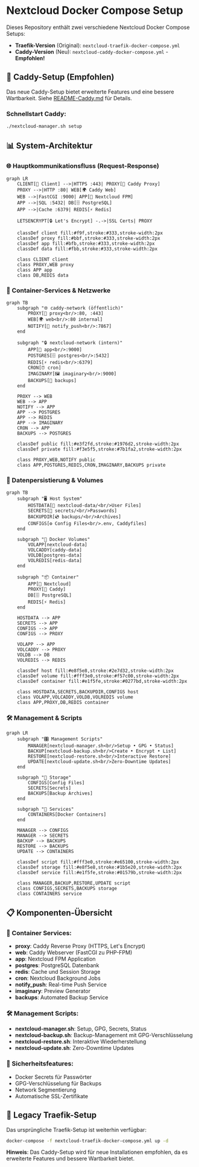 # Nextcloud Docker Compose Setup

Dieses Repository enthält zwei verschiedene Nextcloud Docker Compose Setups:

- **Traefik-Version** (Original): `nextcloud-traefik-docker-compose.yml`
- **Caddy-Version** (Neu): `nextcloud-caddy-docker-compose.yml` - **Empfohlen!**

## 🚀 Caddy-Setup (Empfohlen)

Das neue Caddy-Setup bietet erweiterte Features und eine bessere Wartbarkeit. Siehe [README-Caddy.md](README-Caddy.md) für Details.

### Schnellstart Caddy:
```bash
./nextcloud-manager.sh setup
```

## 📊 System-Architektur

### 🌐 Hauptkommunikationsfluss (Request-Response)

```mermaid
graph LR
    CLIENT[👤 Client] -->|HTTPS :443| PROXY[📡 Caddy Proxy]
    PROXY -->|HTTP :80| WEB[🌍 Caddy Web]
    WEB -->|FastCGI :9000| APP[🚀 Nextcloud FPM]
    APP -->|SQL :5432| DB[🗄️ PostgreSQL]
    APP -->|Cache :6379| REDIS[⚡ Redis]
    
    LETSENCRYPT[🔒 Let's Encrypt] -.->|SSL Certs| PROXY
    
    classDef client fill:#f9f,stroke:#333,stroke-width:2px
    classDef proxy fill:#bbf,stroke:#333,stroke-width:2px
    classDef app fill:#bfb,stroke:#333,stroke-width:2px
    classDef data fill:#fbb,stroke:#333,stroke-width:2px
    
    class CLIENT client
    class PROXY,WEB proxy
    class APP app
    class DB,REDIS data
```

### 🐳 Container-Services & Netzwerke

```mermaid
graph TB
    subgraph "🌐 caddy-network (öffentlich)"
        PROXY[📡 proxy<br/>:80, :443]
        WEB[🌍 web<br/>:80 internal]
        NOTIFY[📱 notify_push<br/>:7867]
    end
    
    subgraph "🔒 nextcloud-network (intern)"
        APP[🚀 app<br/>:9000]
        POSTGRES[🗄️ postgres<br/>:5432]
        REDIS[⚡ redis<br/>:6379]
        CRON[⏰ cron]
        IMAGINARY[🖼️ imaginary<br/>:9000]
        BACKUPS[💾 backups]
    end
    
    PROXY --> WEB
    WEB --> APP
    NOTIFY --> APP
    APP --> POSTGRES
    APP --> REDIS
    APP --> IMAGINARY
    CRON --> APP
    BACKUPS --> POSTGRES
    
    classDef public fill:#e3f2fd,stroke:#1976d2,stroke-width:2px
    classDef private fill:#f3e5f5,stroke:#7b1fa2,stroke-width:2px
    
    class PROXY,WEB,NOTIFY public
    class APP,POSTGRES,REDIS,CRON,IMAGINARY,BACKUPS private
```

### 💾 Datenpersistierung & Volumes

```mermaid
graph TB
    subgraph "🖥️ Host System"
        HOSTDATA[📁 nextcloud-data/<br/>User Files]
        SECRETS[🔐 secrets/<br/>Passwords]
        BACKUPDIR[💿 backups/<br/>Archives]
        CONFIGS[⚙️ Config Files<br/>.env, Caddyfiles]
    end
    
    subgraph "🐳 Docker Volumes"
        VOLAPP[nextcloud-data]
        VOLCADDY[caddy-data]
        VOLDB[postgres-data]
        VOLREDIS[redis-data]
    end
    
    subgraph "📦 Container"
        APP[🚀 Nextcloud]
        PROXY[📡 Caddy]
        DB[🗄️ PostgreSQL]
        REDIS[⚡ Redis]
    end
    
    HOSTDATA --> APP
    SECRETS --> APP
    CONFIGS --> APP
    CONFIGS --> PROXY
    
    VOLAPP --> APP
    VOLCADDY --> PROXY
    VOLDB --> DB
    VOLREDIS --> REDIS
    
    classDef host fill:#e8f5e8,stroke:#2e7d32,stroke-width:2px
    classDef volume fill:#fff3e0,stroke:#f57c00,stroke-width:2px
    classDef container fill:#e1f5fe,stroke:#0277bd,stroke-width:2px
    
    class HOSTDATA,SECRETS,BACKUPDIR,CONFIGS host
    class VOLAPP,VOLCADDY,VOLDB,VOLREDIS volume
    class APP,PROXY,DB,REDIS container
```

### 🛠️ Management & Scripts

```mermaid
graph LR
    subgraph "🎛️ Management Scripts"
        MANAGER[nextcloud-manager.sh<br/>Setup • GPG • Status]
        BACKUP[nextcloud-backup.sh<br/>Create • Encrypt • List]
        RESTORE[nextcloud-restore.sh<br/>Interactive Restore]
        UPDATE[nextcloud-update.sh<br/>Zero-Downtime Updates]
    end
    
    subgraph "💾 Storage"
        CONFIGS[Config Files]
        SECRETS[Secrets]
        BACKUPS[Backup Archives]
    end
    
    subgraph "🐳 Services"
        CONTAINERS[Docker Containers]
    end
    
    MANAGER --> CONFIGS
    MANAGER --> SECRETS
    BACKUP --> BACKUPS
    RESTORE --> BACKUPS
    UPDATE --> CONTAINERS
    
    classDef script fill:#fff3e0,stroke:#e65100,stroke-width:2px
    classDef storage fill:#e8f5e8,stroke:#1b5e20,stroke-width:2px
    classDef service fill:#e1f5fe,stroke:#01579b,stroke-width:2px
    
    class MANAGER,BACKUP,RESTORE,UPDATE script
    class CONFIGS,SECRETS,BACKUPS storage
    class CONTAINERS service
```

## 📋 Komponenten-Übersicht

### 🐳 Container Services:
- **proxy**: Caddy Reverse Proxy (HTTPS, Let's Encrypt)
- **web**: Caddy Webserver (FastCGI zu PHP-FPM)
- **app**: Nextcloud FPM Application
- **postgres**: PostgreSQL Datenbank
- **redis**: Cache und Session Storage
- **cron**: Nextcloud Background Jobs
- **notify_push**: Real-time Push Service
- **imaginary**: Preview Generator
- **backups**: Automated Backup Service

### 🛠️ Management Scripts:
- **nextcloud-manager.sh**: Setup, GPG, Secrets, Status
- **nextcloud-backup.sh**: Backup-Management mit GPG-Verschlüsselung
- **nextcloud-restore.sh**: Interaktive Wiederherstellung
- **nextcloud-update.sh**: Zero-Downtime Updates

### 🔐 Sicherheitsfeatures:
- Docker Secrets für Passwörter
- GPG-Verschlüsselung für Backups
- Network Segmentierung
- Automatische SSL-Zertifikate

## 🔧 Legacy Traefik-Setup

Das ursprüngliche Traefik-Setup ist weiterhin verfügbar:

```bash
docker-compose -f nextcloud-traefik-docker-compose.yml up -d
```

**Hinweis**: Das Caddy-Setup wird für neue Installationen empfohlen, da es erweiterte Features und bessere Wartbarkeit bietet.
